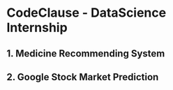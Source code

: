 # CodeClause - DataScience Internship
## 1. Medicine Recommending System
## 2. Google Stock Market Prediction
